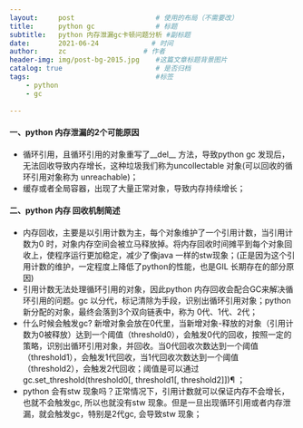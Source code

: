 ```yaml
---
layout:     post                    # 使用的布局（不需要改）
title:      python gc               # 标题 
subtitle:   python 内存泄漏gc卡顿问题分析 #副标题
date:       2021-06-24             # 时间
author:     zc                   # 作者
header-img: img/post-bg-2015.jpg    #这篇文章标题背景图片
catalog: true                       # 是否归档
tags:                               #标签
    - python
    - gc
    
---
```


#### 一、python 内存泄漏的2个可能原因
- 循环引用，且循环引用的对象重写了__del__ 方法，导致python  gc 发现后，无法回收导致内存增长，这种垃圾我们称为uncollectable 对象(可以回收的循环引用对象称为 unreachable)；
- 缓存或者全局容器，出现了大量正常对象，导致内存持续增长；

#### 二、python 内存 回收机制简述
- 内存回收，主要是以引用计数为主，每个对象维护了一个引用计数，当引用计数为0 时，对象内存空间会被立马释放掉。将内存回收时间摊平到每个对象回收上，使程序运行更加稳定，减少了像java 一样的stw现象；(正是因为这个引用计数的维护，一定程度上降低了python的性能，也是GIL 长期存在的部分原因)
- 引用计数无法处理循环引用的对象，因此python 内存回收会配合GC来解决循环引用的问题。gc 以分代，标记清除为手段，识别出循环引用对象；python 新分配的对象，最终会落到3个双向链表中，称为 0代、1代、2代；
- 什么时候会触发gc? 新增对象会放在0代里，当新增对象-释放的对象（引用计数为0被释放）达到一个阈值（threshold0），会触发0代的回收，按照一定的策略，识别出循环引用对象，并回收。当0代回收次数达到一个阈值（threshold1），会触发1代回收，当1代回收次数达到一个阈值（threshold2），会触发2代回收；阈值是可以通过gc.set_threshold(threshold0[, threshold1[, threshold2]])¶ ；
- python 会有stw 现象吗？正常情况下，引用计数就可以保证内存不会增长，也就不会触发gc, 所以也就没有stw 现象。但是一旦出现循环引用或者内存泄漏，就会触发gc，特别是2代gc, 会导致stw 现象；
